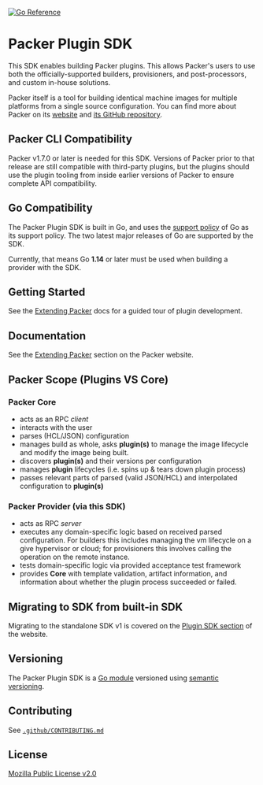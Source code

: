[![Go Reference](https://pkg.go.dev/badge/github.com/hashicorp/packer-plugin-sdk/.svg)](https://pkg.go.dev/github.com/hashicorp/packer-plugin-sdk/)

# Packer Plugin SDK

This SDK enables building Packer plugins. This allows Packer's users to use both the officially-supported builders, provisioners, and post-processors, and custom in-house solutions.

Packer itself is a tool for building identical machine images for multiple platforms from a single source configuration. You can find more about Packer on its [website](https://www.packer.io) and [its GitHub repository](https://github.com/hashicorp/packer).

## Packer CLI Compatibility

Packer v1.7.0 or later is needed for this SDK. Versions of Packer prior to that release are still compatible with third-party plugins, but the plugins should use the plugin tooling from inside earlier versions of Packer to ensure complete API compatibility.

## Go Compatibility

The Packer Plugin SDK is built in Go, and uses the [support policy](https://golang.org/doc/devel/release.html#policy) of Go as its support policy. The two latest major releases of Go are supported by the SDK.

Currently, that means Go **1.14** or later must be used when building a provider with the SDK.

## Getting Started

See the [Extending Packer](https://www.packer.io/docs/extending) docs for a guided tour of plugin development.

## Documentation

See the [Extending Packer](https://www.packer.io/docs/extending) section on the Packer website.

## Packer Scope (Plugins VS Core)

### Packer Core

 - acts as an RPC _client_
 - interacts with the user
 - parses (HCL/JSON) configuration
 - manages build as whole, asks **plugin(s)** to manage the image lifecycle and modify the image being built.
 - discovers **plugin(s)** and their versions per configuration
 - manages **plugin** lifecycles (i.e. spins up & tears down plugin process)
 - passes relevant parts of parsed (valid JSON/HCL) and interpolated configuration to **plugin(s)**

### Packer Provider (via this SDK)

 - acts as RPC _server_
 - executes any domain-specific logic based on received parsed configuration. For builders this includes managing the vm lifecycle on a give hypervisor or cloud; for provisioners this involves calling the operation on the remote instance.
 - tests domain-specific logic via provided acceptance test framework
 - provides **Core** with template validation, artifact information, and information about whether the plugin process succeeded or failed.

## Migrating to SDK from built-in SDK

Migrating to the standalone SDK v1 is covered on the [Plugin SDK section](https://packer-git-master.hashicorp.vercel.app/guides/1.7-plugin-upgrade) of the website.

## Versioning

The Packer Plugin SDK is a [Go module](https://github.com/golang/go/wiki/Modules) versioned using [semantic versioning](https://semver.org/).

## Contributing

See [`.github/CONTRIBUTING.md`](https://github.com/hashicorp/packer-plugin-sdk/blob/master/.github/CONTRIBUTING.md)

## License

[Mozilla Public License v2.0](https://github.com/hashicorp/Packer-plugin-sdk/blob/master/LICENSE)
